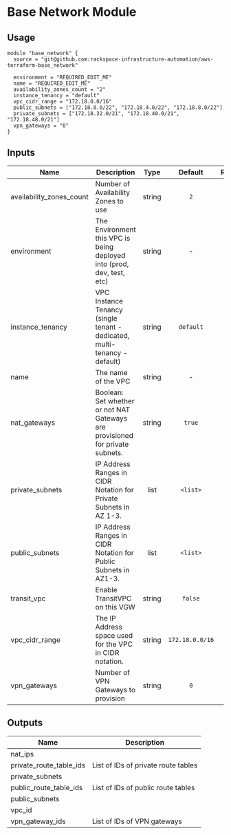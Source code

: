 # Base Network Module

## Usage
```hcl
module "base_network" {
  source = "git@github.com:rackspace-infrastructure-automation/aws-terraform-base_network"

  environment = "REQUIRED_EDIT_ME"
  name = "REQUIRED_EDIT_ME"
  availability_zones_count = "2"
  instance_tenancy = "default"
  vpc_cidr_range = "172.18.0.0/16"
  public_subnets = ["172.18.0.0/22", "172.18.4.0/22", "172.18.8.0/22"]
  private_subnets = ["172.18.32.0/21", "172.18.40.0/21", "172.18.48.0/21"]
  vpn_gateways = "0"
}
```


## Inputs

| Name | Description | Type | Default | Required |
|------|-------------|:----:|:-----:|:-----:|
| availability_zones_count | Number of Availability Zones to use | string | `2` | no |
| environment | The Environment this VPC is being deployed into (prod, dev, test, etc) | string | - | yes |
| instance_tenancy | VPC Instance Tenancy (single tenant - dedicated, multi-tenancy - default) | string | `default` | no |
| name | The name of the VPC | string | - | yes |
| nat_gateways | Boolean: Set whether or not NAT Gateways are provisioned for private subnets. | string | `true` | no |
| private_subnets | IP Address Ranges in CIDR Notation for Private Subnets in AZ 1-3. | list | `<list>` | no |
| public_subnets | IP Address Ranges in CIDR Notation for Public Subnets in AZ1-3. | list | `<list>` | no |
| transit_vpc | Enable TransitVPC on this VGW | string | `false` | no |
| vpc_cidr_range | The IP Address space used for the VPC in CIDR notation. | string | `172.18.0.0/16` | no |
| vpn_gateways | Number of VPN Gateways to provision | string | `0` | no |


## Outputs

| Name | Description |
|------|-------------|
| nat_ips |  |
| private_route_table_ids | List of IDs of private route tables |
| private_subnets |  |
| public_route_table_ids | List of IDs of public route tables |
| public_subnets |  |
| vpc_id |  |
| vpn_gateway_ids | List of IDs of VPN gateways |
